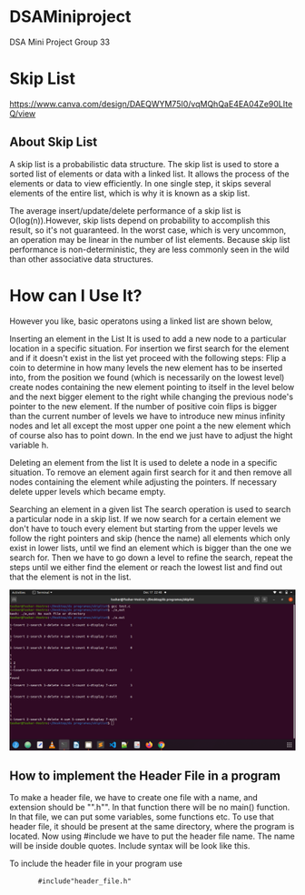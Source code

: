 # DSAMiniproject
DSA Mini Project Group 33
# Skip List
 https://www.canva.com/design/DAEQWYM75I0/vqMQhQaE4EA04Ze90LIteQ/view
## About Skip List

A skip list is a probabilistic data structure. The skip list is used to store a sorted list of elements or data with a linked list. It allows the process of the elements or data to view efficiently. In one single step, it skips several elements of the entire list, which is why it is known as a skip list.

The average insert/update/delete performance of a skip list is O(log(n)).However, skip lists depend on probability to accomplish this result, so it's not guaranteed. In the worst case, which is very uncommon, an operation may be linear in the number of list elements. Because skip list performance is non-deterministic, they are less commonly seen in the wild than other associative data structures.

# How can I Use It?

However you like, basic operatons using a linked list are shown below,

Inserting an element in the List It is used to add a new node to a particular location in a specific situation. For insertion we first search for the element and if it doesn't exist in the list yet proceed with the following steps: Flip a coin to determine in how many levels the new element has to be inserted into, from the position we found (which is necessarily on the lowest level) create nodes containing the new element pointing to itself in the level below and the next bigger element to the right while changing the previous node's pointer to the new element. If the number of positive coin flips is bigger than the current number of levels we have to introduce new minus infinity nodes and let all except the most upper one point a the new element which of course also has to point down. In the end we just have to adjust the hight variable h.

Deleting an element from the list It is used to delete a node in a specific situation. To remove an element again first search for it and then remove all nodes containing the element while adjusting the pointers. If necessary delete upper levels which became empty.

Searching an element in a given list The search operation is used to search a particular node in a skip list. If we now search for a certain element we don't have to touch every element but starting from the upper levels we follow the right pointers and skip (hence the name) all elements which only exist in lower lists, until we find an element which is bigger than the one we search for. Then we have to go down a level to refine the search, repeat the steps until we either find the element or reach the lowest list and find out that the element is not in the list.

![1](1.png)

## How to implement the Header File in a program

To make a header file, we have to create one file with a name, and extension should be "".h"". In that function there will be no main() function. In that file, we can put some variables, some functions etc. To use that header file, it should be present at the same directory, where the program is located. Now using #include we have to put the header file name. The name will be inside double quotes. Include syntax will be look like this.

To include the header file in your program use

           #include"header_file.h"
